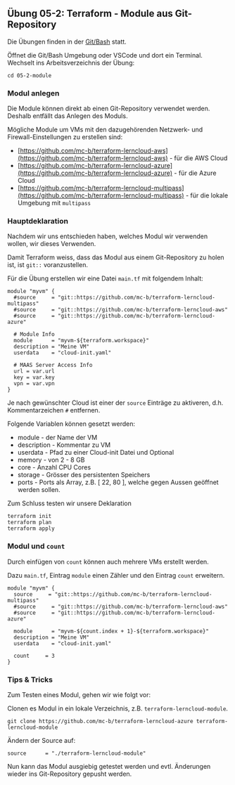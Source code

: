 ## Übung 05-2: Terraform - Module aus Git-Repository

Die Übungen finden in der [Git/Bash](https://git-scm.com/downloads) statt. 

Öffnet die Git/Bash Umgebung oder VSCode und dort ein Terminal. Wechselt ins Arbeitsverzeichnis der Übung:

    cd 05-2-module

### Modul anlegen

Die Module können direkt ab einen Git-Repository verwendet werden. Deshalb entfällt das Anlegen des Moduls.

Mögliche Module um VMs mit den dazugehörenden Netzwerk- und Firewall-Einstellungen zu erstellen sind:

* [https://github.com/mc-b/terraform-lerncloud-aws](https://github.com/mc-b/terraform-lerncloud-aws) - für die AWS Cloud
* [https://github.com/mc-b/terraform-lerncloud-azure](https://github.com/mc-b/terraform-lerncloud-azure) - für die Azure Cloud
* [https://github.com/mc-b/terraform-lerncloud-multipass](https://github.com/mc-b/terraform-lerncloud-multipass) - für die lokale Umgebung mit `multipass`
 
    
### Hauptdeklaration

Nachdem wir uns entschieden haben, welches Modul wir verwenden wollen, wir dieses Verwenden. 

Damit Terraform weiss, dass das Modul aus einem Git-Repository zu holen ist, ist `git::` voranzustellen.

Für die Übung erstellen wir eine Datei `main.tf` mit folgendem Inhalt:

    module "myvm" {
      #source     = "git::https://github.com/mc-b/terraform-lerncloud-multipass"
      #source     = "git::https://github.com/mc-b/terraform-lerncloud-aws"
      #source     = "git::https://github.com/mc-b/terraform-lerncloud-azure"
    
      # Module Info
      module      = "myvm-${terraform.workspace}"
      description = "Meine VM"
      userdata    = "cloud-init.yaml"

      # MAAS Server Access Info
      url = var.url
      key = var.key
      vpn = var.vpn        
    }
    
Je nach gewünschter Cloud ist einer der `source` Einträge zu aktiveren, d.h. Kommentarzeichen `#` entfernen.    

Folgende Variablen können gesetzt werden:
* module - der Name der VM
* description - Kommentar zu VM
* userdata - Pfad zu einer Cloud-init Datei
und Optional
* memory - von 2 - 8 GB
* core - Anzahl CPU Cores 
* storage - Grösser des persistenten Speichers
* ports - Ports als Array, z.B. [ 22, 80 ], welche gegen Aussen geöffnet werden sollen.

Zum Schluss testen wir unsere Deklaration

    terraform init
    terraform plan
    terraform apply   

### Modul und `count`

Durch einfügen von `count` können auch mehrere VMs erstellt werden.

Dazu `main.tf`, Eintrag `module` einen Zähler und den Eintrag `count` erweitern. 

    
    module "myvm" {
      source     = "git::https://github.com/mc-b/terraform-lerncloud-multipass"
      #source     = "git::https://github.com/mc-b/terraform-lerncloud-aws"
      #source     = "git::https://github.com/mc-b/terraform-lerncloud-azure"
    
      module      = "myvm-${count.index + 1}-${terraform.workspace}"
      description = "Meine VM"
      userdata    = "cloud-init.yaml"
      
      count     = 3
    }

### Tips & Tricks

Zum Testen eines Modul, gehen wir wie folgt vor:

Clonen es Modul in ein lokale Verzeichnis, z.B. `terraform-lerncloud-module`.

    git clone https://github.com/mc-b/terraform-lerncloud-azure terraform-lerncloud-module
    
Ändern der Source auf:    

    source      = "./terraform-lerncloud-module"
      
Nun kann das Modul ausgiebig getestet werden und evtl. Änderungen wieder ins Git-Repository gepusht werden.      


       